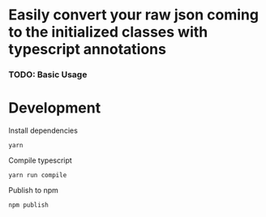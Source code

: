 # Easily convert your raw json coming to the initialized classes with typescript annotations


### TODO: Basic Usage



# Development


Install dependencies
```
yarn
```


Compile typescript
```
yarn run compile
```


Publish to npm
```
npm publish
```